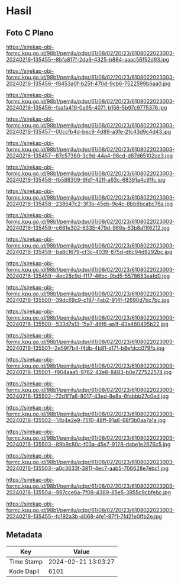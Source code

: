 # Hasil

## Foto C Plano

https://sirekap-obj-formc.kpu.go.id/98b1/pemilu/pdpr/61/08/02/20/23/6108022023003-20240216-135455--8bfa817f-2da6-4325-b884-aaac56f52d93.jpg

https://sirekap-obj-formc.kpu.go.id/98b1/pemilu/pdpr/61/08/02/20/23/6108022023003-20240216-135456--f8453a0f-b25f-470d-9cb6-7522599b6aa0.jpg

https://sirekap-obj-formc.kpu.go.id/98b1/pemilu/pdpr/61/08/02/20/23/6108022023003-20240216-135456--faafa419-0a95-4071-b156-5b97c9775376.jpg

https://sirekap-obj-formc.kpu.go.id/98b1/pemilu/pdpr/61/08/02/20/23/6108022023003-20240216-135457--00ccfb4d-bec9-4d89-a3fe-2fc43d9c4d43.jpg

https://sirekap-obj-formc.kpu.go.id/98b1/pemilu/pdpr/61/08/02/20/23/6108022023003-20240216-135457--87c57360-3c9d-44a4-98cd-d87d65102ce3.jpg

https://sirekap-obj-formc.kpu.go.id/98b1/pemilu/pdpr/61/08/02/20/23/6108022023003-20240216-135458--fb588309-9fd1-42ff-a63c-68391a4c91fc.jpg

https://sirekap-obj-formc.kpu.go.id/98b1/pemilu/pdpr/61/08/02/20/23/6108022023003-20240216-135458--238647c2-3f3b-45eb-9e4c-8bb8bcabc76a.jpg

https://sirekap-obj-formc.kpu.go.id/98b1/pemilu/pdpr/61/08/02/20/23/6108022023003-20240216-135459--c681e302-6335-479d-969a-63b8a11f6212.jpg

https://sirekap-obj-formc.kpu.go.id/98b1/pemilu/pdpr/61/08/02/20/23/6108022023003-20240216-135459--ba8c1679-cf3c-4039-875d-d6c94d9292bc.jpg

https://sirekap-obj-formc.kpu.go.id/98b1/pemilu/pdpr/61/08/02/20/23/6108022023003-20240216-135459--4ec28c9d-f117-46bc-9bd5-5578683eafd0.jpg

https://sirekap-obj-formc.kpu.go.id/98b1/pemilu/pdpr/61/08/02/20/23/6108022023003-20240216-135500--39dc69c9-c197-4ab2-914f-f2690d7bc7bc.jpg

https://sirekap-obj-formc.kpu.go.id/98b1/pemilu/pdpr/61/08/02/20/23/6108022023003-20240216-135500--533d7a13-15a7-46f6-aa1f-43a460495b22.jpg

https://sirekap-obj-formc.kpu.go.id/98b1/pemilu/pdpr/61/08/02/20/23/6108022023003-20240216-135501--2e59f7b4-f4db-4b81-a171-b8efdcc079fb.jpg

https://sirekap-obj-formc.kpu.go.id/98b1/pemilu/pdpr/61/08/02/20/23/6108022023003-20240216-135501--f904aaa5-9762-42e8-8483-b0e727522574.jpg

https://sirekap-obj-formc.kpu.go.id/98b1/pemilu/pdpr/61/08/02/20/23/6108022023003-20240216-135502--72d1f7a6-8017-43ed-8e8a-6fabbb27c0ed.jpg

https://sirekap-obj-formc.kpu.go.id/98b1/pemilu/pdpr/61/08/02/20/23/6108022023003-20240216-135502--14b4e2e9-7510-48ff-91a6-68f3b0aa7a1a.jpg

https://sirekap-obj-formc.kpu.go.id/98b1/pemilu/pdpr/61/08/02/20/23/6108022023003-20240216-135503--89b9c80c-f03a-45e7-9128-dabe1e2676c5.jpg

https://sirekap-obj-formc.kpu.go.id/98b1/pemilu/pdpr/61/08/02/20/23/6108022023003-20240216-135503--a0c3633f-3811-4ec7-aab5-706628e7ebc1.jpg

https://sirekap-obj-formc.kpu.go.id/98b1/pemilu/pdpr/61/08/02/20/23/6108022023003-20240216-135504--997cce6a-7f09-4389-85e5-3955c9cbfebc.jpg

https://sirekap-obj-formc.kpu.go.id/98b1/pemilu/pdpr/61/08/02/20/23/6108022023003-20240216-135455--fc192a3b-d068-4fe1-97f1-7fd21e0ffb2e.jpg


## Metadata

| Key        | Value               |
| ---------- | ------------------- |
| Time Stamp | 2024-02-21 13:03:27 |
| Kode Dapil | 6101                |



